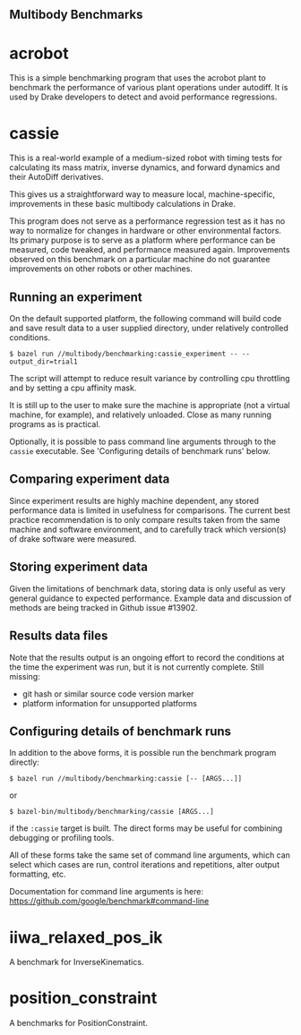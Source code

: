 Multibody Benchmarks
--------------------

# acrobot

This is a simple benchmarking program that uses the acrobot plant to benchmark
the performance of various plant operations under autodiff. It is used by
Drake developers to detect and avoid performance regressions.

# cassie

This is a real-world example of a medium-sized robot with timing
tests for calculating its mass matrix, inverse dynamics, and
forward dynamics and their AutoDiff derivatives.

This gives us a straightforward way to measure local,
machine-specific, improvements in these basic multibody calculations
in Drake.

This program does not serve as a performance regression test as it has
no way to normalize for changes in hardware or other environmental
factors. Its primary purpose is to serve as a platform where
performance can be measured, code tweaked, and performance measured
again. Improvements observed on this benchmark on a particular machine
do not guarantee improvements on other robots or other machines.

## Running an experiment

On the default supported platform, the following command will build code
and save result data to a user supplied directory, under relatively
controlled conditions.

    $ bazel run //multibody/benchmarking:cassie_experiment -- --output_dir=trial1

The script will attempt to reduce result variance by controlling cpu
throttling and by setting a cpu affinity mask.

It is still up to the user to make sure the machine is appropriate (not
a virtual machine, for example), and relatively unloaded. Close as many
running programs as is practical.

Optionally, it is possible to pass command line arguments through to the
`cassie` executable. See 'Configuring details of benchmark runs' below.

## Comparing experiment data

Since experiment results are highly machine dependent, any stored
performance data is limited in usefulness for comparisons. The current
best practice recommendation is to only compare results taken from the
same machine and software environment, and to carefully track which
version(s) of drake software were measured.

## Storing experiment data

Given the limitations of benchmark data, storing data is only useful as
very general guidance to expected performance. Example data and
discussion of methods are being tracked in Github issue #13902.

## Results data files

Note that the results output is an ongoing effort to record the
conditions at the time the experiment was run, but it is not currently
complete. Still missing:

* git hash or similar source code version marker
* platform information for unsupported platforms

## Configuring details of benchmark runs

In addition to the above forms, it is possible run the benchmark program
directly:

    $ bazel run //multibody/benchmarking:cassie [-- [ARGS...]]

or

    $ bazel-bin/multibody/benchmarking/cassie [ARGS...]

if the `:cassie` target is built. The direct forms may be useful
for combining debugging or profiling tools.

All of these forms take the same set of command line arguments, which
can select which cases are run, control iterations and repetitions,
alter output formatting, etc.

Documentation for command line arguments is here:
https://github.com/google/benchmark#command-line

# iiwa_relaxed_pos_ik

A benchmark for InverseKinematics.

# position_constraint

A benchmarks for PositionConstraint.
